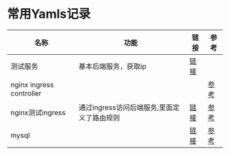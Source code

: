 # 常用Yamls记录

|名称|功能|链接|参考|
|---|---|---|---|
|测试服务|基本后端服务，获取ip|[链接](https://github.com/yasewang987/hz.blog/tree/master/yamls/normalservice)||
|nginx ingress controller|||[参考](https://docs.nginx.com/nginx-ingress-controller/installation/installation-with-manifests/)|
|nginx测试ingress|通过ingress访问后端服务,里面定义了路由规则|[链接](https://github.com/yasewang987/hz.blog/tree/master/yamls/ingress/nginx/examples)|[参考](https://docs.nginx.com/nginx-ingress-controller/configuration/ingress-resources/basic-configuration/)|
|mysql||[链接](https://github.com/yasewang987/hz.blog/tree/master/yamls/mysql)|[参考](https://kubernetes.io/zh/docs/tasks/run-application/run-single-instance-stateful-application/)|
